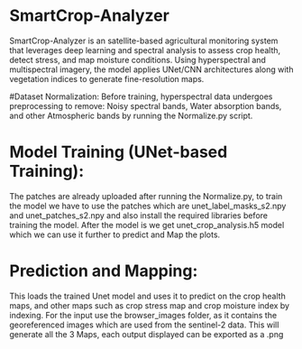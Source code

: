 # SmartCrop-Analyzer
SmartCrop-Analyzer is an satellite-based agricultural monitoring system that leverages deep learning and spectral analysis to assess crop health, detect stress, and map moisture conditions. Using hyperspectral and multispectral imagery, the model applies UNet/CNN architectures along with vegetation indices to generate fine-resolution maps.

#Dataset Normalization: 
Before training, hyperspectral data undergoes preprocessing to remove:
Noisy spectral bands, Water absorption bands, and other Atmospheric bands by running the Normalize.py script.

# Model Training (UNet-based Training):
The patches are already uploaded after running the Normalize.py, to train the model we have to use the patches which are unet_label_masks_s2.npy and unet_patches_s2.npy and also install the required libraries before training the model. After the model is we get unet_crop_analysis.h5 model which we can use it further to predict and Map the plots.

# Prediction and Mapping:
This loads the trained Unet model and uses it to predict on the crop health maps, and other maps such as crop stress map and crop moisture index by indexing.
For the input use the browser_images folder, as it contains the georeferenced images which are used from the sentinel-2 data.
This will generate all the 3 Maps, each output displayed can be exported as a .png

